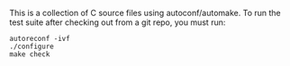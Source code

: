 
This is a collection of C source files using autoconf/automake.  To run
the test suite after checking out from a git repo, you must run:

~~~~
autoreconf -ivf
./configure
make check
~~~~
